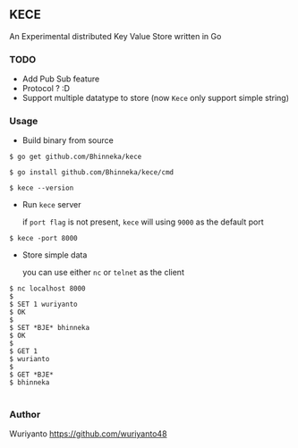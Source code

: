 ## KECE

An Experimental distributed Key Value Store written in Go

### TODO
- Add Pub Sub feature
- Protocol ? :D
- Support multiple datatype to store (now `Kece` only support simple string)

### Usage
- Build binary from source
```shell
$ go get github.com/Bhinneka/kece

$ go install github.com/Bhinneka/kece/cmd

$ kece --version
```

- Run `kece` server

    if `port flag` is not present, `kece` will using `9000` as the default port
```shell
$ kece -port 8000
```

- Store simple data
    
    you can use either `nc` or `telnet` as the client
```shell
$ nc localhost 8000
$
$ SET 1 wuriyanto
$ OK
$
$ SET *BJE* bhinneka
$ OK
$
$ GET 1
$ wurianto
$
$ GET *BJE*
$ bhinneka
```


#

### Author
Wuriyanto https://github.com/wuriyanto48